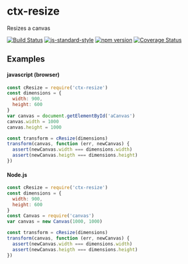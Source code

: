 # ctx-resize

Resizes a canvas

<!-- VDOC.badges travis; standard; npm; coveralls -->
<!-- DON'T EDIT THIS SECTION (including comments), INSTEAD RE-RUN `vdoc` TO UPDATE -->
[![Build Status](https://travis-ci.org/vigour-io/ctx-resize.svg?branch=master)](https://travis-ci.org/vigour-io/ctx-resize)
[![js-standard-style](https://img.shields.io/badge/code%20style-standard-brightgreen.svg)](http://standardjs.com/)
[![npm version](https://badge.fury.io/js/ctx-resize.svg)](https://badge.fury.io/js/ctx-resize)
[![Coverage Status](https://coveralls.io/repos/github/vigour-io/ctx-resize/badge.svg?branch=master)](https://coveralls.io/github/vigour-io/ctx-resize?branch=master)

<!-- VDOC END -->

<!-- VDOC.jsdoc cResize -->

## Examples

#### javascript (browser)
```javascript
const cResize = require('ctx-resize')
const dimensions = {
  width: 900,
  height: 600
}
var canvas = document.getElementById('aCanvas')
canvas.width = 1000
canvas.height = 1000

const transform = cResize(dimensions)
transform(canvas, function (err, newCanvas) {
  assert(newCanvas.width === dimensions.width)
  assert(newCanvas.heigth === dimensions.height)
})
```

#### Node.js
```javascript
const cResize = require('ctx-resize')
const dimensions = {
  width: 900,
  height: 600
}
const Canvas = require('canvas')
var canvas = new Canvas(1000, 1000)

const transform = cResize(dimensions)
transform(canvas, function (err, newCanvas) {
  assert(newCanvas.width === dimensions.width)
  assert(newCanvas.heigth === dimensions.height)
})
```